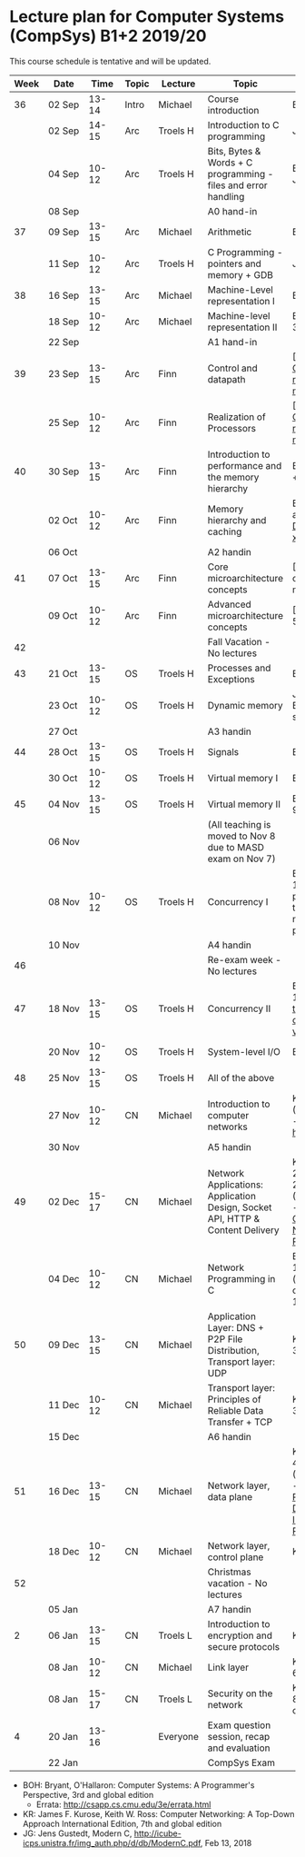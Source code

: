 # Lecture plan for Computer Systems (CompSys) B1+2 2019/20

This course schedule is tentative and will be updated.

| Week | Date        | &nbsp;Time&nbsp; | Topic | Lecture  | Topic                                                                         | Material                                                                                                                                                           |
| ---- | ----        | ----             | ----- | -------  | ------                                                                        | ------                                                                                                                                                             |
| 36   | 02 Sep      | 13-14            | Intro | Michael  | Course introduction                                                           | BOH 1                                                                                                                                                              |
|      | 02 Sep      | 14-15            | Arc   | Troels H | Introduction to C programming                                                 | JG 1-3                                                                                                                                                             |
|      | 04 Sep      | 10-12            | Arc   | Troels H | Bits, Bytes & Words + C programming - files and error handling                | BOH 2.1-2.2, JG 4-7                                                                                                                                                |
|      | 08 Sep      |                  |       |          | A0 hand-in                                                                    |                                                                                                                                                                    |
| 37   | 09 Sep      | 13-15            | Arc   | Michael  | Arithmetic                                                                    | BOH 2.3-2.4                                                                                                                                                        |
|      | 11 Sep      | 10-12            | Arc   | Troels H | C Programming - pointers and memory + GDB                                     | JG 8-9                                                                                                                                                             |
| 38   | 16 Sep      | 13-15            | Arc   | Michael  | Machine-Level representation I                                                | BOH 3.1-3.6                                                                                                                                                        |
|      | 18 Sep      | 10-12            | Arc   | Michael  | Machine-level representation II                                               | BOH 3.6-3.10                                                                                                                                                       |
|      | 22 Sep      |                  |       |          | A1 hand-in                                                                    |                                                                                                                                                                    |
| 39   | 23 Sep      | 13-15            | Arc   | Finn     | Control and datapath                                                          | [Slides] and [Online reading material](https://github.com/kirkedal/compSys-e2019-pub/blob/master/material/190923_single_cycle_prime/readingMaterial.md)                                                                                                                              |
|      | 25 Sep      | 10-12            | Arc   | Finn     | Realization of Processors                                                     | [Slides] and [Online reading material](https://github.com/kirkedal/compSys-e2019-pub/blob/master/material/190923_single_cycle_prime/readingMaterial.md)                                                                                                                              |
| 40   | 30 Sep      | 13-15            | Arc   | Finn     | Introduction to performance and the memory hierarchy                          | BOH 5.1-5.2 + 6.1-6.3                                                                                                                                              |
|      | 02 Oct      | 10-12            | Arc   | Finn     | Memory hierarchy and caching                                                  | BOH 6.4-6.6 and [Description of x86prime](https://github.com/kirkedal/compSys-e2019-pub/blob/master/x86prime.md)                                                   |
|      | 06 Oct      |                  |       |          | A2 handin                                                                     |                                                                                                                                                                    |
| 41   | 07 Oct      | 13-15            | Arc   | Finn     | Core microarchitecture concepts                                               | [Slides, some other reading material]                                                                                                                              |
|      | 09 Oct      | 10-12            | Arc   | Finn     | Advanced microarchitecture concepts                                           | [Slides, BOH 5.7]                                                                                                                                                  |
| 42   |             |                  |       |          | Fall Vacation - No lectures                                                   |                                                                                                                                                                    |
| 43   | 21 Oct      | 13-15            | OS    | Troels H | Processes and Exceptions                                                      | BOH 8-1-8.4                                                                                                                                                        |
|      | 23 Oct      | 10-12            | OS    | Troels H | Dynamic memory                                                                | JG 12-13, BOH 8.5 (just skim)                                                                                                                                      |
|      | 27 Oct      |                  |       |          | A3 handin                                                                     |                                                                                                                                                                    |
| 44   | 28 Oct      | 13-15            | OS    | Troels H | Signals                                                                       | BOH 8.5-8.7                                                                                                                                                        |
|      | 30 Oct      | 10-12            | OS    | Troels H | Virtual memory I                                                              | BOH 9.1-9.6                                                                                                                                                        |
| 45   | 04 Nov      | 13-15            | OS    | Troels H | Virtual memory II                                                             | BOH 9.7-9.12                                                                                                                                                       |
|      | 06 Nov      |                  |       |          | (All teaching is moved to Nov 8 due to MASD exam on Nov 7)                    |                                                                                                                                                                    |
|      | 08 Nov      | 10-12            | OS    | Troels H | Concurrency I                                                                 | BOH 12.1-12.5 (skim past the parts that refer to network programming)                                                                                              |
|      | 10 Nov      |                  |       |          | A4 handin                                                                     |                                                                                                                                                                    |
| 46   |             |                  |       |          | Re-exam week - No lectures                                                    |                                                                                                                                                                    |
| 47   | 18 Nov      | 13-15            | OS    | Troels H | Concurrency II                                                                | BOH 12.6-12.7 and [this text on condition variables](http://pages.cs.wisc.edu/~remzi/OSTEP/threads-cv.pdf)                                                         |
|      | 20 Nov      | 10-12            | OS    | Troels H | System-level I/O                                                              | BOH 10                                                                                                                                                             |
| 48   | 25 Nov      | 13-15            | OS    | Troels H | All of the above                                                              |                                                                                                                                                                    |
|      | 27 Nov      | 10-12            | CN    | Michael  | Introduction to computer networks                                             | KR 1.1 - 1.6 (Optional read - [Internet history](https://www.internetsociety.org/internet/history-internet/brief-history-internet/))                               |
|      | 30&nbsp;Nov |                  |       |          | A5 handin                                                                     |                                                                                                                                                                    |
| 49   | 02 Dec      | 15-17            | CN    | Michael  | Network Applications: Application Design, Socket API, HTTP & Content Delivery | KR 2.1, 2.2, 2.3.1, 2.3.2, 2.6.1 - 2.6.3 (Optional read - [Beej's Guide to Network Programming](http://beej.us/guide/bgnet/))                                      |
|      | 04 Dec      | 10-12            | CN    | Michael  | Network Programming in C                                                      | BOH 11.1 - 11.4, 11.6 (skim and see code), 12.1 - 12.3, 12.5.5                                                                                                     |
| 50   | 09 Dec      | 13-15            | CN    | Michael  | Application Layer: DNS + P2P File Distribution, Transport layer: UDP          | KR 2.4, 2.5, 3.1 - 3.3                                                                                                                                             |
|      | 11 Dec      | 10-12            | CN    | Michael  | Transport layer: Principles of Reliable Data Transfer + TCP                   | KR 3.4 - 3.7.1                                                                                                                                                     |
|      | 15 Dec      |                  |       |          | A6 handin                                                                     |                                                                                                                                                                    |
| 51   | 16 Dec      | 13-15            | CN    | Michael  | Network layer, data plane                                                     | KR 4.1 - 4.2.4, 4.3 (Optional read - [Design Philosophy of DARPA Internet Protocols](http://www.cs.princeton.edu/courses/archive/spr14/cos461/papers/clark88.pdf)) |
|      | 18 Dec      | 10-12            | CN    | Michael  | Network layer, control plane                                                  | KR 5.1 - 5.3                                                                                                                                                       |
| 52   |             |                  |       |          | Christmas vacation - No lectures                                              |                                                                                                                                                                    |
|      | 05 Jan      |                  |       |          | A7 handin                                                                     |                                                                                                                                                                    |
| 2    | 06 Jan      | 13-15            | CN    | Troels L | Introduction to encryption and secure protocols                               | KR 8.1 - 8.4                                                                                                                                                       |
|      | 08 Jan      | 10-12            | CN    | Michael  | Link layer                                                                    | KR 6.1 - 6.4.3                                                                                                                                                     |
|      | 08 Jan      | 15-17            | CN    | Troels L | Security on the network                                                       | KR 8.5 - 8.6, 8.9 (8.9 only cursorily)                                                                                                                             |
| 4    | 20 Jan      | 13-16            |       | Everyone | Exam question session, recap and evaluation                                   |                                                                                                                                                                    |
|      | 22 Jan      |                  |       |          | CompSys Exam                                                                  |                                                                                                                                                                    |


 - BOH: Bryant, O'Hallaron: Computer Systems: A Programmer's Perspective, 3rd and global edition
   - Errata: http://csapp.cs.cmu.edu/3e/errata.html
 - KR: James F. Kurose, Keith W. Ross: Computer Networking: A Top-Down Approach International Edition, 7th and global edition
 - JG: Jens Gustedt, Modern C, http://icube-icps.unistra.fr/img_auth.php/d/db/ModernC.pdf, Feb 13, 2018

